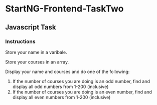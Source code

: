 # StartNG-Frontend-TaskTwo
## Javascript Task
### Instructions
Store your name in a varibale. 

Store your courses in an array. 

Display your name and courses and do one of the following: 

1. If the number of courses you are doing is an odd number, find and display all odd numbers from 1-200 (inclusive)
2. If the number of courses you are doing is an even number, find and display all even numbers from 1-200 (inclusive)
